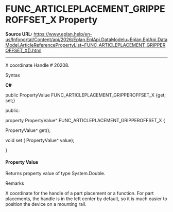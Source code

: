# FUNC_ARTICLEPLACEMENT_GRIPPEROFFSET_X Property

**Source URL:** https://www.eplan.help/en-us/Infoportal/Content/api/2026/Eplan.EplApi.DataModelu~Eplan.EplApi.DataModel.ArticleReferencePropertyList~FUNC_ARTICLEPLACEMENT_GRIPPEROFFSET_X().html

---

X coordinate Handle # 20208.

Syntax

**C#**



public PropertyValue FUNC_ARTICLEPLACEMENT_GRIPPEROFFSET_X {get; set;}

public:

property PropertyValue^ FUNC_ARTICLEPLACEMENT_GRIPPEROFFSET_X {

   PropertyValue^ get();

   void set (    PropertyValue^ value);

}


#### Property Value

Returns property value of type System.Double.

Remarks

X coordinate for the handle of a part placement or a function. For part placements, the handle is in the left center by default, so it is much easier to position the device on a mounting rail.
